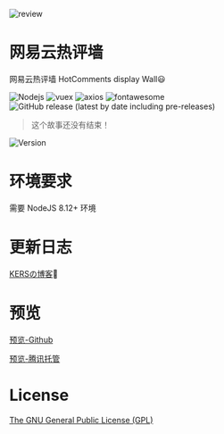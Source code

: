 ![review](https://cdn.jsdelivr.net/gh/pluginskers/cdn/2021/20210427203907.png)

# 网易云热评墙 

网易云热评墙 HotComments display Wall😃

![Nodejs](https://img.shields.io/npm/v/node?label=Nodejs)
![vuex](https://img.shields.io/npm/v/vuex?label=vuex)
![axios](https://img.shields.io/npm/v/axios?label=axios)
![fontawesome](https://img.shields.io/npm/v/fontawesome?label=fontawesome)
![GitHub release (latest by date including pre-releases)](https://img.shields.io/github/v/release/Binaryify/NeteaseCloudMusicApi?include_prereleases&label=API)

> 这个故事还没有结束！

![Version](https://img.shields.io/github/v/release/PluginsKers/NeteaseCloudMusicWall?include_prereleases&label=Version)

# 环境要求 #

需要 NodeJS 8.12+ 环境

# 更新日志 #

[KERSの博客](https://www.52craft.cc/archives/284/)🍈

# 预览 #

[预览-Github](https://pluginskers.github.io/)

[预览-腾讯托管](http://service-1fiq57j8-1253949189.gz.apigw.tencentcs.com/release/NeteaseCloudMusicWall#/)

# License #

[The GNU General Public License (GPL)](https://github.com/PluginsKers/NeteaseCloudMusicWall/blob/master/LICENSE)


